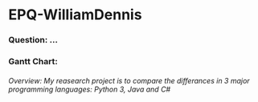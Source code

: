 # EPQ-WilliamDennis
### Question: ...
### Gantt Chart:
###### Overview: My reasearch project is to compare the differances in 3 major programming languages: Python 3, Java and C#
